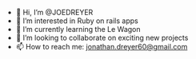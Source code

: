 - 👋 Hi, I’m @JOEDREYER
- 👀 I’m interested in Ruby on rails apps
- 🌱 I’m currently learning the Le Wagon 
- 💞️ I’m looking to collaborate on exciting new projects
- 📫 How to reach me: jonathan.dreyer60@gmail.com

<!---
JOEDREYER/JOEDREYER is a ✨ special ✨ repository because its `README.md` (this file) appears on your GitHub profile.
You can click the Preview link to take a look at your changes.
--->
